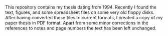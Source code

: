 This repository contains my thesis dating from 1994.
Recently I found the text, figures, and some spreadsheet files on some very old floppy disks.
After having converted these files to current formats, I created a copy of my paper thesis in PDF format.
Apart from some minor corrections in the references to notes and page numbers the text has been left unchanged.
